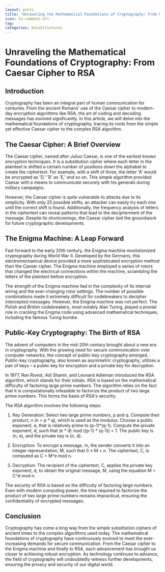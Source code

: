 ```yaml
---
layout: posts
title: "Unraveling the Mathematical Foundations of Cryptography: From Caesar Cipher to RSA"
icon: fa-comment-alt
tag:      
categories: DataStructures
---
```



# Unraveling the Mathematical Foundations of Cryptography: From Caesar Cipher to RSA

## Introduction

Cryptography has been an integral part of human communication for centuries. From the ancient Romans' use of the Caesar cipher to modern-day encryption algorithms like RSA, the art of coding and decoding messages has evolved significantly. In this article, we will delve into the mathematical foundations of cryptography, tracing its roots from the simple yet effective Caesar cipher to the complex RSA algorithm.

## The Caesar Cipher: A Brief Overview

The Caesar cipher, named after Julius Caesar, is one of the earliest known encryption techniques. It is a substitution cipher where each letter in the plaintext is shifted a certain number of positions down the alphabet to create the ciphertext. For example, with a shift of three, the letter 'A' would be encrypted as 'D,' 'B' as 'E,' and so on. This simple algorithm provided Caesar with a means to communicate securely with his generals during military campaigns.

However, the Caesar cipher is quite vulnerable to attacks due to its simplicity. With only 25 possible shifts, an attacker can easily try each one until the correct shift is found. Additionally, the frequency analysis of letters in the ciphertext can reveal patterns that lead to the decipherment of the message. Despite its shortcomings, the Caesar cipher laid the groundwork for future cryptographic developments.

## The Enigma Machine: A Leap Forward

Fast forward to the early 20th century, the Enigma machine revolutionized cryptography during World War II. Developed by the Germans, this electromechanical device provided a more sophisticated encryption method than the Caesar cipher. The Enigma machine employed a series of rotors that changed the electrical connections within the machine, scrambling the letters of the plaintext before encryption.

The strength of the Enigma machine lied in the complexity of its internal wiring and the ever-changing rotor settings. The number of possible combinations made it extremely difficult for codebreakers to decipher intercepted messages. However, the Enigma machine was not perfect. The Polish and British codebreakers, most notably Alan Turing, played a pivotal role in cracking the Enigma code using advanced mathematical techniques, including the famous Turing bombe.

## Public-Key Cryptography: The Birth of RSA

The advent of computers in the mid-20th century brought about a new era in cryptography. With the growing need for secure communication over computer networks, the concept of public-key cryptography emerged. Public-key cryptography, also known as asymmetric cryptography, utilizes a pair of keys – a public key for encryption and a private key for decryption.

In 1977, Ron Rivest, Adi Shamir, and Leonard Adleman introduced the RSA algorithm, which stands for their initials. RSA is based on the mathematical difficulty of factoring large prime numbers. The algorithm relies on the fact that it is computationally infeasible to factorize the product of two large prime numbers. This forms the basis of RSA's security.

The RSA algorithm involves the following steps:

1. Key Generation: Select two large prime numbers, p and q. Compute their product, n (n = p * q), which is used as the modulus. Choose a public exponent, e, that is relatively prime to (p-1)*(q-1). Compute the private exponent, d, such that (e * d) mod ((p-1) * (q-1)) = 1. The public key is (n, e), and the private key is (n, d).

2. Encryption: To encrypt a message, m, the sender converts it into an integer representation, M, such that 0 ≤ M < n. The ciphertext, C, is computed as C = M^e mod n.

3. Decryption: The recipient of the ciphertext, C, applies the private key exponent, d, to obtain the original message, M, using the equation M = C^d mod n.

The security of RSA is based on the difficulty of factoring large numbers. Even with modern computing power, the time required to factorize the product of two large prime numbers remains impractical, ensuring the confidentiality of encrypted messages.

## Conclusion

Cryptography has come a long way from the simple substitution ciphers of ancient times to the complex algorithms used today. The mathematical foundations of cryptography have continuously evolved to meet the ever-increasing demands for secure communication. From the Caesar cipher to the Enigma machine and finally to RSA, each advancement has brought us closer to achieving robust encryption. As technology continues to advance, the field of cryptography will undoubtedly witness further developments, ensuring the privacy and security of our digital world.